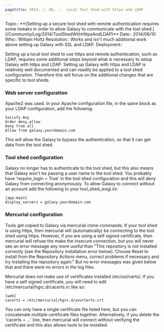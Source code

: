 ```yaml
---
pagetitle: 2014, /, 06, :,  Local Tool Shed with https and LDAP
---
```



<div class='logbox'>
 Topic:: **[Setting up a secure tool shed with remote authentication requires some tweaks in order to allow Galaxy to communicate with the tool shed.](/Community/Log/2014/ToolShedWithHttpsAndLDAP)**
 Date:: 2014/06/10
 Who:: William Holtz
 Resolution:: Works and isn't much additional work above setting up Galaxy with SSL and LDAP.
 Deployment:: 
</div>

Setting up a local tool shed to use https and remote authentication, such as LDAP, requires some additional steps beyond what is necessary to setup Galaxy with https and LDAP. Setting up Galaxy with https and LDAP is relatively well documented and can readily be applied to a tool shed configuration. Therefore this will focus on the additional changes that are specific to tool sheds. 

### Web server configuration
Apache2 was used. In your Apache configuration file, in the same block as your LDAP configuration, add the following:
```
Satisfy Any
Order deny,allow
Deny from all
Allow from galaxy.yourdomain.com
```

This will allow the Galaxy to bypass the authentication, so that it can get data from the tool shed.

### Tool shed configuration
Galaxy no longer has to authenticate to the tool shed, but this also means that Galaxy won't be passing a user name to the tool shed. You probably have 'require_login = True' in the tool shed configuration and this will deny Galaxy from connecting anonymously. To allow Galaxy to connect without an account add the following to your tool_shed_wsgi.ini:
```
[app:main]
display_servers = galaxy.yourdomain.com
```


### Mercurial configuration
Tools get copied to Galaxy via mercurial clone commands. If your tool shed is using https, then mercurial will (automatically) be connecting to the tool shed using https. However, if you are using a self signed certificate, then mercurial will refuse the make the insecure connection, but you will never see an error message any more useful than "This repository is not installed correctly (see the Repository installation error below). Choose Reset to install from the Repository Actions menu, correct problems if necessary and try installing the repository again." But no error messages was given below that and there were no errors in the log files.

Mercurial does not make use of certificates installed /etc/ssl/certs/. If you have a self signed certificate, you will need to edit /etc/mercurial/hgrc.d/cacerts.rc like so:
```
[web]
cacerts = /etc/mercurial/hgrc.d/yourCerts.crt
```


You can only have a single certificate file listed here, but you can concatenate multiple certificate files together. Alternatively, if you delete the 'cacerts = ...' line, then mercurial will connect without verifying the certificate and this also allows tools to be installed.
